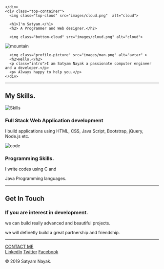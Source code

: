 
<!DOCTYPE html>
<html lang="en" dir="ltr">
  <head>
    <meta charset="utf-8">
    <title>Satyam Nayak</title>
    <link rel="stylesheet" href="css/styles.css">
    <link rel="icon" href="favicon.ico" type="image/gif" >
    <link href="https://fonts.googleapis.com/css?family=Cookie|Merriweather+Sans|Montserrat|Open+Sans|Open+Sans+Condensed:300|Sacramento&display=swap" rel="stylesheet">
  </head>
  <body>
    <div class="top-banner">

    </div>
    <div class="top-container">
      <img class="top-cloud" src="images/cloud.png"  alt="cloud">

      <h1>I'm Satyam.</h1>
      <h2> A Programmer and Web designer.</h2>

      <img class="bottom-cloud" src="images/cloud.png" alt="cloud">
  <img class="mountain" src="images/mountain.png"  alt="mountain">
</div>
  <div class="middle-container">
    <div class="profile">

      <img class="profile-picture" src="images/man.png" alt="avtar" >
      <h2>Hello.</h2>
      <p class="intro">I am Satyam Nayak a passionate computer engineer and a developer.</p>
      <p> Always happy to help you.</p>
    </div>
<hr>
    <div class="skills">
      <h2>My Skills.</h2>
      <div class="skill-row">
        <img class="skill-icon" src="images/paint.png" alt="Skills">
        <h3>Full Stack Web Application development </h3>
        <p>I build applications using HTML, CSS, Java Script, Bootstrap, jQuery, Node.js etc.</p>
  </div>
      <div class="skill-row2">
        <img class="skill-icon2" src="images/code.png" alt="code">
        <h3>Programming Skills.</h3>
        <p>I write codes using C and</p>
        <p>Java Programming languages.</p>
      </div>
    </div>
    <hr>
    <div class="contact-me">
      <h2>Get In Touch</h2>
      <h3>If you are interest in development.</h3>
      <p class="contact-msg">we can build really advanced and beautiful projects.</p>
      <p class="contact-msg">we will definetly build a great partnership and friendship.</p>
<hr class="testbutton-hr">
      <a class="testbutton" href="mailto:satyamnayak06@gmail.com">CONTACT ME</a>
    </div>
  </div>
  <div class="bottom-container">
    <a class="footer-link" href="https://https://www.linkedin.com/in/satyam-nayak-79894a14a/">LinkedIn</a>
    <a class="footer-link" href="https://twitter.com/">Twitter</a>
    <a class="footer-link" href="https://www.facebook.com/thesatyamnayak">Facebook</a>
    <p class="copyright">© 2019 Satyam Nayak.</p>
  </div>

  </body>
</html>
